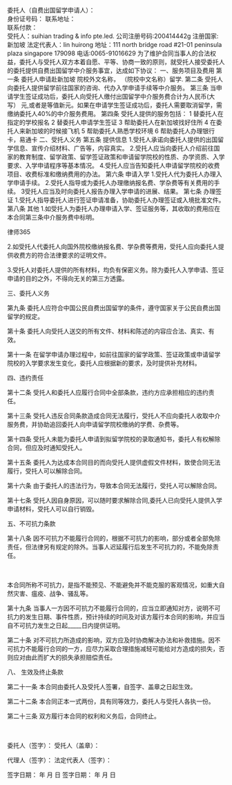 
 委托人（自费出国留学申请人）：                                            
 身份证号码：
 联系地址：                                 
 联系付款：  
 受托人：suihian trading &amp; info pte.led.
 公司注册号码:200414442g
 注册国家: 新加坡
 法定代表人：lin huirong 
 地址：111 north bridge road #21-01 peninsula plaza singapore 179098
 电话:0065-91016629
 为了维护合同当事人的合法权益，委托人与受托人双方本着自愿、平等、协商一致的原则，就受托人接受委托人的委托提供自费出国留学中介服务事宜，达成如下协议：
 一、服务项目及费用
 第一条 委托人申请赴新加坡           院校外文名称，            （院校中文名称）留学.
 第二条  受托人向委托人提供留学前往国家的咨询、代办入学申请手续等中介服务。
 第三条  当申请学生签证成功后，委托人向受托人缴付出国留学中介服务费合计为人民币(大写）        元,或者是等值新元。如果在申请学生签证成功后，委托人需要取消留学，需缴纳委托人40%的中介服务费用。
 第四条  受托人提供的服务包括：
 1 替委托人在指定的学校报名
 2 替委托人申请学生签证
 3 帮助委托人在新加坡找好住所
 4 在委托人来新加坡的时候接飞机
 5 帮助委托人熟悉学校环境
 6 帮助委托人办理银行卡，易通卡
 二、受托人义务
 第五条  提供信息
 1.受托人承诺向委托人提供的出国留学信息、宣传介绍材料、广告等，内容真实。
 2.受托人应当向委托人介绍前往国家的教育制度、留学政策、留学签证政策和申请留学院校的性质、办学资质、入学要求、入学申请程序等基本情况。
 4.受托人应当告知委托人申请留学院校的收费项目、收费标准和缴纳费用的办法。
 第六条  申请入学
 1.受托人代为委托人办理入学申请手续。
 2.受托人指导或为委托人办理缴纳报名费、学杂费等有关费用的手续。
 3受托人应当及时向委托人报告办理入学申请的进展、结果。
 第七条  办理签证
 1.受托人指导委托人进行签证申请准备，协助委托人办理签证或入境批准文件。
 第八条  其他
 1.如受托人为委托人办理申请入学、签证服务等，其收取的费用应在本合同第三条中介服务费中标明。




 
律师365






 2.如受托人代委托人向国外院校缴纳报名费、学杂费等费用，受托人应向委托人提供收费方的符合法律要求的证明文件。

 3.受托人对委托人提供的所有材料，均负有保密义务。除为委托人入学申请、签证申请的目的之外，不得向无关的第三方透露。

 三、委托人义务

 第九条  委托人应符合中国公民自费出国留学的条件，遵守国家关于公民自费出国留学的规定。

 第十条  委托人向受托人送交的所有文件、材料和陈述的内容应合法、真实、有效。

 第十一条  在留学申请办理过程中，如前往国家的留学政策、签证政策或申请留学院校的入学要求发生变化，委托人应根据新的要求，及时提供补充材料。

 四、违约责任

 第十二条  受托人和委托人应履行合同中全部条款，违约方应承担相应的违约责任。

 第十三条  受托人违反合同条款造成合同无法履行，受托人不应向委托人收取中介服务费，并协助追回委托人向申请留学院校缴纳的学费、杂费等。

 第十四条   受托人未能为委托人申请到拟留学院校的录取通知书，委托人有权解除合同，但应及时通知受托人。

 第十五条 委托人为达成本合同目的而向受托人提供虚假文件材料，致使合同无法履行，受托人可以解除合同。

 第十六条 由于委托人的违法行为，导致本合同无法履行，受托人可以解除合同。

 第十七条  受托人因自身原因，可以随时要求解除合同,委托人已向受托人提供入学申请材料，受托人可以自行销毁。

 五、不可抗力条款

 第十八条  因不可抗力不能履行合同的，根据不可抗力的影响，部分或者全部免除责任，但法律另有规定的除外。当事人迟延履行后发生不可抗力的，不能免除责任。

 　 

 本合同所称不可抗力，是指不能预见、不能避免并不能克服的客观情况，如重大自然灾害、瘟疫、战争、骚乱等。

 第十九条  当事人一方因不可抗力不能履行合同的，应当立即通知对方，说明不可抗力的发生日期、事件性质，预计持续的时间及对该方履行本合同的影响，并应当自不可抗力发生之日起_____日内提供证明。

 第二十条  对不可抗力所造成的影响，双方应及时协商解决办法和补救措施。因不可抗力不能履行合同的一方，应尽力采取合理措施减轻可能给对方造成的损失，否则应对由此而扩大的损失承担赔偿责任。

 八、 生效及终止条款

 第二十一条  本合同由委托人及受托人签署，自签字、盖章之日起生效。

 第二十二条  本合同正本一式两份，具有同等效力，委托人与受托人各执一份。

 第二十三条  双方履行本合同的权利和义务后，合同终止。 

 　

 委托人（签字）：                  受托人（盖章）：

 

 代理人（签字）：                  法定代表人（签字）：

 

 签字日期：      年   月  日       签字日期：     年  月  日

 


 

 
 
 
 
 
  


  
 

  


  


  
 
 
 
 

